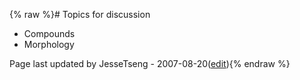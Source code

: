 {% raw %}# Topics for discussion

- Compounds
- Morphology

Page last updated by JesseTseng - 2007-08-20([edit](https://github.com/delph-in/docs/wiki/BerlinTopics/_edit)){% endraw %}